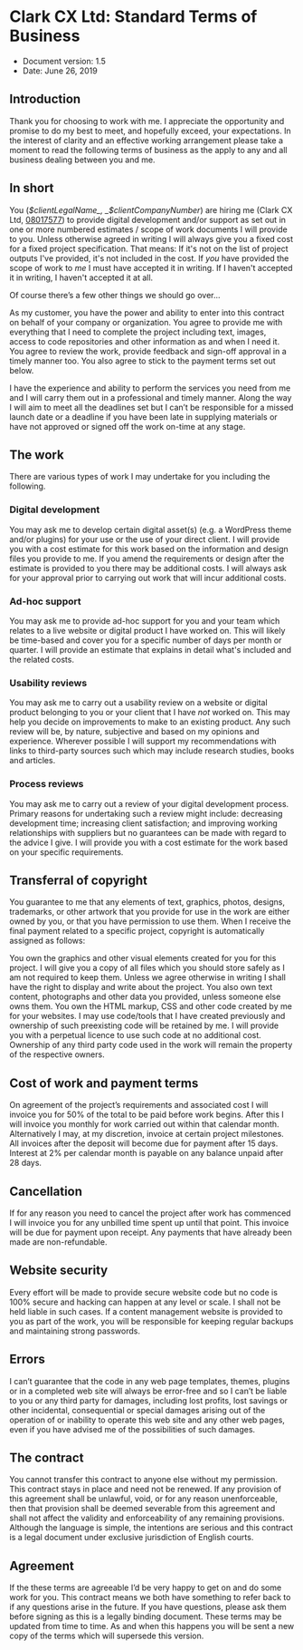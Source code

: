 # Clark CX Ltd: Standard Terms of Business

- Document version: 1.5
- Date: June 26, 2019

## Introduction 

Thank you for choosing to work with me. I appreciate the opportunity and promise to do my best to meet, and hopefully exceed, your expectations. In the interest of clarity and an effective working arrangement please take a moment to read the following terms of business as the apply to any and all business dealing between you and me.

## In short

You (_$clientLegalName_, _$clientCompanyNumber_) are hiring me (Clark CX Ltd, [08017577](https://beta.companieshouse.gov.uk/company/08017577)) to provide digital development and/or support as set out in one or more numbered estimates / scope of work documents I will provide to you. Unless otherwise agreed in writing I will always give you a fixed cost for a fixed project specification. That means: If it's not on the list of project outputs I've provided, it's not included in the cost. If _you_ have provided the scope of work to _me_ I must have accepted it in writing. If I haven't accepted it in writing, I haven't accepted it at all.

Of course there’s a few other things we should go over...

As my customer, you have the power and ability to enter into this contract on behalf of your company or organization. You agree to provide me with everything that I need to complete the project including text, images, access to code repositories and other information as and when I need it. You agree to review the work, provide feedback and sign-off approval in a timely manner too. You also agree to stick to the payment terms set out below.

I have the experience and ability to perform the services you need from me and I will carry them out in a professional and timely manner. Along the way I will aim to meet all the deadlines set but I can’t be responsible for a missed launch date or a deadline if you have been late in supplying materials or have not approved or signed off the work on-time at any stage.

## The work

There are various types of work I may undertake for you including the following.

### Digital development
You may ask me to develop certain digital asset(s) (e.g. a WordPress theme and/or plugins) for your use or the use of your direct client. I will provide you with a cost estimate for this work based on the information and design files you provide to me. If you amend the requirements or design after the estimate is provided to you there may be additional costs. I will always ask for your approval prior to carrying out work that will incur additional costs.

### Ad-hoc support
You may ask me to provide ad-hoc support for you and your team which relates to a live website or digital product I have worked on. This will likely be time-based and cover you for a specific number of days per month or quarter. I will provide an estimate that explains in detail what's included and the related costs.

### Usability reviews
You may ask me to carry out a usability review on a website or digital product belonging to you or your client that I have _not_ worked on. This may help you decide on improvements to make to an existing product. Any such review will be, by nature, subjective and based on my opinions and experience. Wherever possible I will support my recommendations with links to third-party sources such which may include research studies, books and articles.

### Process reviews
You may ask me to carry out a review of your digital development process. Primary reasons for undertaking such a review might include: decreasing development time; increasing client satisfaction; and improving working relationships with suppliers but no guarantees can be made with regard to the advice I give. I will provide you with a cost estimate for the work based on your specific requirements. 

## Transferral of copyright

You guarantee to me that any elements of text, graphics, photos, designs, trademarks, or other artwork that you provide for use in the work are either owned by you, or that you have permission to use them. When I receive the final payment related to a specific project, copyright is automatically assigned as follows:

You own the graphics and other visual elements created for you for this project. I will give you a copy of all files which you should store safely as I am not required to keep them. Unless we agree otherwise in writing I shall have the right to display and write about the project. You also own text content, photographs and other data you provided, unless someone else owns them. You own the HTML markup, CSS and other code created by me for your websites. I may use code/tools that I have created previously and ownership of such preexisting code will be retained by me. I will provide you with a perpetual licence to use such code at no additional cost. Ownership of any third party code used in the work will remain the property of the respective owners.

## Cost of work and payment terms

On agreement of the project’s requirements and associated cost I will invoice you for 50% of the total to be paid before work begins. After this I will invoice you monthly for work carried out within that calendar month. Alternatively I may, at my discretion, invoice at certain project milestones. All invoices after the deposit will become due for payment after 15 days. Interest at 2% per calendar month is payable on any balance unpaid after 28 days.

## Cancellation

If for any reason you need to cancel the project after work has commenced I will invoice you for any unbilled time spent up until that point. This invoice will be due for payment upon receipt. Any payments that have already been made are non-refundable.

## Website security

Every effort will be made to provide secure website code but no code is 100% secure and hacking can happen at any level or scale. I shall not be held liable in such cases. If a content management website is provided to you as part of the work, you will be responsible for keeping regular backups and maintaining strong passwords.

## Errors

I can’t guarantee that the code in any web page templates, themes, plugins or in a completed web site will always be error-free and so I can’t be liable to you or any third party for damages, including lost profits, lost savings or other incidental, consequential or special damages arising out of the operation of or inability to operate this web site and any other web pages, even if you have advised me of the possibilities of such damages.

## The contract

You cannot transfer this contract to anyone else without my permission. This contract stays in place and need not be renewed. If any provision of this agreement shall be unlawful, void, or for any reason unenforceable, then that provision shall be deemed severable from this agreement and shall not affect the validity and enforceability of any remaining provisions. Although the language is simple, the intentions are serious and this contract is a legal document under exclusive jurisdiction of English courts.

## Agreement

If the these terms are agreeable I’d be very happy to get on and do some work for you. This contract means we both have something to refer back to if any questions arise in the future. If you have questions, please ask them before signing as this is a legally binding document. These terms may be updated from time to time. As and when this happens you will be sent a new copy of the terms which will supersede this version.